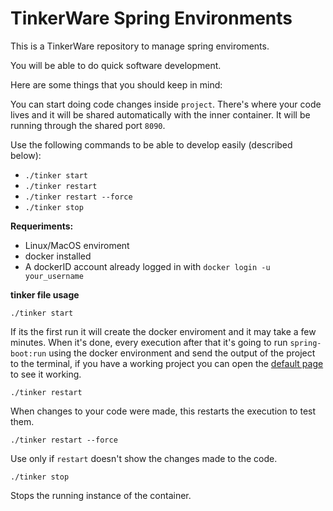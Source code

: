 
# TinkerWare Spring Environments

This is a TinkerWare repository to manage spring enviroments.

You will be able to do quick software development. 

Here are some things that you should keep in mind:

You can start doing code changes inside `project`. There's where your code lives
and it will be shared automatically with the inner container. 
It will be running through the shared port `8090`. 

Use the following commands to be able to develop easily (described below):

- `./tinker start`
- `./tinker restart`
- `./tinker restart --force`
- `./tinker stop`

**Requeriments:**

- Linux/MacOS enviroment
- docker installed
- A dockerID account already logged in with `docker login -u your_username`

**tinker file usage**

`./tinker start`

If its the first run it will create the docker enviroment and it may take a few minutes. 
When it's done, every execution after that it's going to run `spring-boot:run`
using the docker environment and send the output of the  project to the terminal, 
if you have a working project you can open the [default page](http://localhost:8090/) to see it working.


`./tinker restart`

When changes to your code were made, this restarts the execution to test them.

`./tinker restart --force`

Use only if `restart` doesn't show the changes made to the code.

`./tinker stop`

Stops the running instance of the container.
